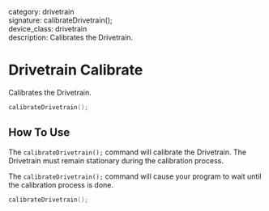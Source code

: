 category: drivetrain  
signature: calibrateDrivetrain();  
device_class: drivetrain  
description: Calibrates the Drivetrain.  

# Drivetrain Calibrate

Calibrates the Drivetrain.

```cpp
calibrateDrivetrain();
```

## How To Use

The `calibrateDrivetrain();` command will calibrate the Drivetrain. The Drivetrain must remain stationary during the calibration process.

The `calibrateDrivetrain();` command will cause your program to wait until the calibration process is done.

```cpp
calibrateDrivetrain();
```

<advanced>
</advanced>
